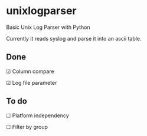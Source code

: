 # unixlogparser
Basic Unix Log Parser with Python


Currently it reads syslog and parse it into an ascii table.

Done
---
☑ Column compare

☑ Log file parameter



To do
---
☐ Platform independency

☐ Filter by group

